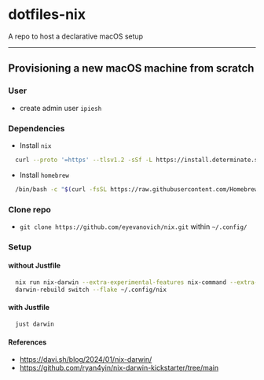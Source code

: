 # dotfiles-nix

A repo to host a declarative macOS setup

---

## Provisioning a new macOS machine from scratch

### User

- create admin user `ipiesh`

### Dependencies

- Install `nix`

```bash
  curl --proto '=https' --tlsv1.2 -sSf -L https://install.determinate.systems/nix | sh -s -- install
```

- Install `homebrew`

```bash
  /bin/bash -c "$(curl -fsSL https://raw.githubusercontent.com/Homebrew/install/HEAD/install.sh)"
```

### Clone repo

- `git clone https://github.com/eyevanovich/nix.git` within `~/.config/`

### Setup

#### without Justfile

```bash
  nix run nix-darwin --extra-experimental-features nix-command --extra-experimental-features flakes -- switch --flake ~/.config/nix
  darwin-rebuild switch --flake ~/.config/nix
```

#### with Justfile

```bash
  just darwin
```

#### References
- https://davi.sh/blog/2024/01/nix-darwin/
- https://github.com/ryan4yin/nix-darwin-kickstarter/tree/main
